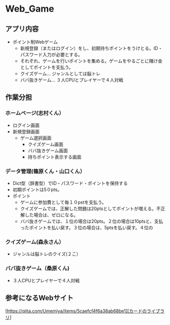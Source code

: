# Web_Game
## アプリ内容
- ポイント制Webゲーム
  - 新規登録（またはログイン）をし、初期持ちポイントをうけとる。ID・パスワード入力が必要とする。
  - それぞれ、ゲームを行いポイントを集める。ゲームをやるごとに賭け金としてポイントを支払う。
  - クイズゲーム… ジャンルとしては脳トレ 
  - ババ抜きゲーム… ３人CPUとプレイヤーで４人対戦

## 作業分担
### ホームページ(志村くん）
- ログイン画面
- 新規登録画面
  - ゲーム選択画面
    - クイズゲーム画面
    - ババ抜きゲーム画面
    - 持ちポイント表示する画面  
### データ管理(篠原くん・山口くん）
- Dict型（辞書型）でID・パスワード・ポイントを保持する
- 初期ポイントは5０pts。
- ポイント
  - ゲームに参加費として毎１０pstを支払う。
  - クイズゲームでは、正解した問題は20ptsとしてポイントが増える。不正解した場合は、ゼロになる。
  - ババ抜きゲームでは、１位の場合は20pts。２位の場合は10ptsと、支払ったポイントを払い戻す。３位の場合は、5ptsを払い戻す。４位の
### クイズゲーム(森永さん）
- ジャンルは脳トレのクイズ(２こ）


### ババ抜きゲーム（桑原くん)
- ３人CPUとプレイヤーで４人対戦　

## 参考になるWebサイト
[https://qiita.com/Umemiya/items/5caefcf4f6a38ab68be1][カードのライブラリ]


